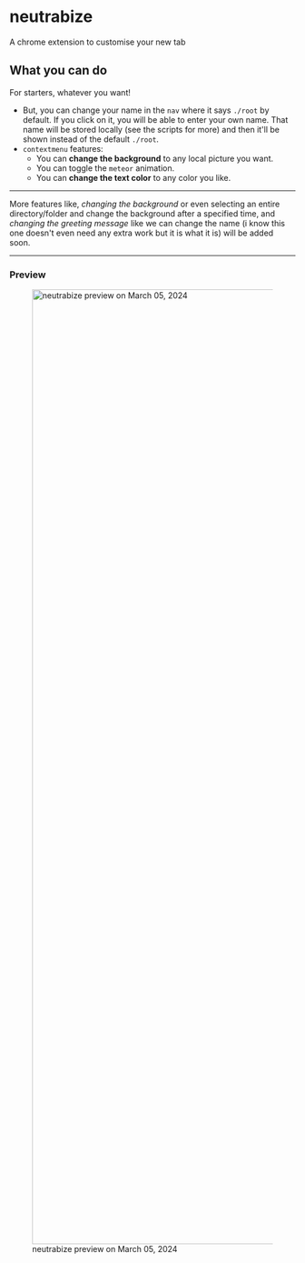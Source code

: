 # neutrabize
A chrome extension to customise your new tab

## What you can do
For starters, whatever you want!

- But, you can change your name in the `nav` where it says `./root` by default. If you click on it, you will be able to enter your own name. That name will be stored locally (see the scripts for more) and then it'll be shown instead of the default `./root`.
- `contextmenu` features:
  - You can **change the background** to any local picture you want.
  - You can toggle the `meteor` animation.
  - You can **change the text color** to any color you like.

------

More features like, *changing the background* or even selecting an entire directory/folder and change the background after a specified time, and *changing the greeting message* like we can change the name (i know this one doesn't even need any extra work but it is what it is) will be added soon.

------
### Preview
<figure>
  <img width="1680" alt="neutrabize preview on March 05, 2024" src="https://github.com/najmiter/neutrabize/assets/85332859/2dfb4638-86bc-4538-a632-a08a9733b81c">
  <figcaption>neutrabize preview on March 05, 2024</figcaption>
</figure>


